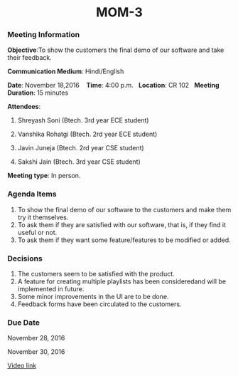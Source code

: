 

<div align=center>
<h1>MOM-3</h1>
</div>


### Meeting Information

**Objective**:To show the customers the final demo of our software and take their feedback.

**Communication Medium**: Hindi/English

**Date**: November 18,2016 &nbsp;&nbsp; **Time**: 4:00 p.m.&nbsp;&nbsp; **Location**: CR 102&nbsp;&nbsp; **Meeting Duration**: 15 minutes



**Attendees**: 

1. Shreyash Soni (Btech. 3rd year ECE student)

2. Vanshika Rohatgi (Btech. 2rd year ECE student)

3. Javin Juneja (Btech. 2rd year CSE student)

4. Sakshi Jain (Btech. 3rd year CSE student)



**Meeting type**: In person.





### Agenda Items
1. To show the final demo of our software to the customers and make them try it themselves.
2. To ask them if they are satisfied with our software, that is, if they find it useful or not.
3. To ask them if they want some feature/features to be modified or added.






### Decisions
1. The customers seem to be satisfied with the product.
2. A feature for creating multiple playlists has been consideredand will be implemented in future.
3. Some minor improvements in the UI are to be done.
4. Feedback forms have been circulated to the customers.




### Due Date

November 28, 2016

November 30, 2016

[Video link](https://www.youtube.com/watch?v=w1EEVP3My2E)
